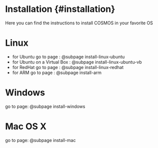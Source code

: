 # Installation {#installation}

Here you can find the instructions to install COSMOS in your favorite OS

# Linux

* for Ubuntu go to page : @subpage install-linux-ubuntu
* for Ubuntu on a Virtual Box : @subpage install-linux-ubuntu-vb
* for RedHat go to page : @subpage install-linux-redhat
* for ARM go to page    : @subpage install-arm

# Windows

go to page: @subpage install-windows

# Mac OS X

go to page: @subpage install-mac